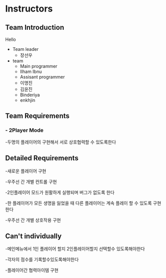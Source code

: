 # Instructors

## Team Introduction
Hello

- Team leader
    - 장선우
- team
    - Main programmer
    - Ilham Ibnu
    - Assisant programmer
    - 이명진
    - 김윤진
    - Binderiya
    - enkhjin
    

## Team Requirements

### - 2Player Mode
-두명의 플레이어의 구현해서 서로 상호협력할 수 있도록한다


## Detailed Requirements
-새로운 플레이어 구현 

-우주선 간 개별 컨트롤 구현

-2인플레이어 모드가 원활하게 실행되며 버그가 없도록 한다

-한 플레이어가 모든 생명을 잃었을 때 다른 플레이어는 계속 플레이 할 수 있도록 구현한다

-우주선 간 개별 상호작용 구현

## Can't individually
-메인메뉴에서 1인 플레이어 할지 2인플레이어할지 선택할수 있도록해야한다

-각자의 점수를 기록할수있도록해야한다

-플레이어간 협력아이템 구현


